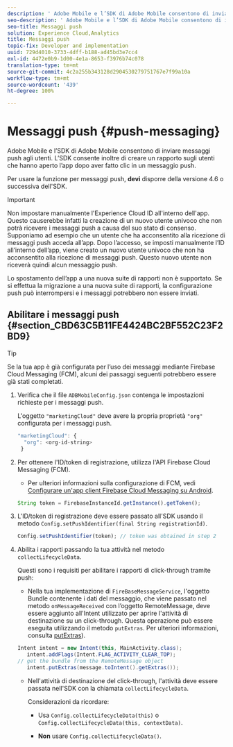 ```yaml
---
description: ' Adobe Mobile e l’SDK di Adobe Mobile consentono di inviare messaggi push agli utenti. L’SDK consente inoltre di creare un rapporto sugli utenti che hanno aperto l’app dopo aver fatto clic in un messaggio push.'
seo-description: ' Adobe Mobile e l’SDK di Adobe Mobile consentono di inviare messaggi push agli utenti. L’SDK consente inoltre di creare un rapporto sugli utenti che hanno aperto l’app dopo aver fatto clic in un messaggio push.'
seo-title: Messaggi push
solution: Experience Cloud,Analytics
title: Messaggi push
topic-fix: Developer and implementation
uuid: 729d4010-3733-4dff-b188-ad45bd3e7cc4
exl-id: 4472e0b9-1d00-4e1a-8653-f3976b74c078
translation-type: tm+mt
source-git-commit: 4c2a255b343128d2904530279751767e7f99a10a
workflow-type: tm+mt
source-wordcount: '439'
ht-degree: 100%

---
```


# Messaggi push {#push-messaging}

 Adobe Mobile e l’SDK di Adobe Mobile consentono di inviare messaggi push agli utenti. L’SDK consente inoltre di creare un rapporto sugli utenti che hanno aperto l’app dopo aver fatto clic in un messaggio push.

Per usare la funzione per messaggi push, **devi** disporre della versione 4.6 o successiva dell&#39;SDK.

>[!IMPORTANT]
>
>Non impostare manualmente l&#39;Experience Cloud ID all&#39;interno dell&#39;app. Questo causerebbe infatti la creazione di un nuovo utente univoco che non potrà ricevere i messaggi push a causa del suo stato di consenso. Supponiamo ad esempio che un utente che ha acconsentito alla ricezione di messaggi push acceda all’app. Dopo l’accesso, se imposti manualmente l’ID all’interno dell’app, viene creato un nuovo utente univoco che non ha acconsentito alla ricezione di messaggi push. Questo nuovo utente non riceverà quindi alcun messaggio push.
>
>Lo spostamento dell’app a una nuova suite di rapporti non è supportato. Se si effettua la migrazione a una nuova suite di rapporti, la configurazione push può interrompersi e i messaggi potrebbero non essere inviati.

## Abilitare i messaggi push {#section_CBD63C5B11FE4424BC2BF552C23F2BD9}

>[!TIP]
>
>Se la tua app è già configurata per l’uso dei messaggi mediante Firebase Cloud Messaging (FCM), alcuni dei passaggi seguenti potrebbero essere già stati completati.

1. Verifica che il file `ADBMobileConfig.json` contenga le impostazioni richieste per i messaggi push.

   L&#39;oggetto `"marketingCloud"` deve avere la propria proprietà `"org"` configurata per i messaggi push.

   ```js
   "marketingCloud": { 
     "org": <org-id-string> 
    }
   ```

1. Per ottenere l&#39;ID/token di registrazione, utilizza l&#39;API Firebase Cloud Messaging (FCM).

   * Per ulteriori informazioni sulla configurazione di FCM, vedi [Configurare un&#39;app client Firebase Cloud Messaging su Android](https://firebase.google.com/docs/cloud-messaging/android/client).

   ```js
   String token = FirebaseInstanceId.getInstance().getToken();
   ```

1. L&#39;ID/token di registrazione deve essere passato all&#39;SDK usando il metodo `Config.setPushIdentifier(final String registrationId)`.

   ```js
   Config.setPushIdentifier(token); // token was obtained in step 2
   ```

1. Abilita i rapporti passando la tua attività nel metodo `collectLifecycleData`.

   Questi sono i requisiti per abilitare i rapporti di click-through tramite push:

   * Nella tua implementazione di `FireBaseMessageService`, l&#39;oggetto Bundle contenente i dati del messaggio, che viene passato nel metodo `onMessageReceived` con l’oggetto RemoteMessage, deve essere aggiunto all&#39;Intent utilizzato per aprire l&#39;attività di destinazione su un click-through. Questa operazione può essere eseguita utilizzando il metodo `putExtras`. Per ulteriori informazioni, consulta [putExtras](https://developer.android.com/reference/android/content/Intent.html#putExtras(android.os.Bundle))).

   ```java
   Intent intent = new Intent(this, MainActivity.class);
      intent.addFlags(Intent.FLAG_ACTIVITY_CLEAR_TOP);
   // get the bundle from the RemoteMessage object
      intent.putExtras(message.toIntent().getExtras());
   ```

   * Nell&#39;attività di destinazione del click-through, l&#39;attività deve essere passata nell&#39;SDK con la chiamata `collectLifecycleData`.

      Considerazioni da ricordare:

      * Usa `Config.collectLifecycleData(this)` o `Config.collectLifecycleData(this, contextData)`.

      * **Non** usare `Config.collectLifecycleData()`.
